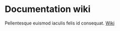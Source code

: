 # Documentation wiki
Pellentesque euismod iaculis felis id consequat.
[Wiki](https://github.com/Consectetur/documentation/wiki)
